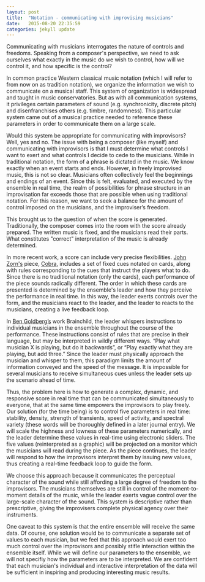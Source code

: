 ```yaml
---
layout: post
title:  "Notation - communicating with improvising musicians"
date:   2015-08-20 22:35:59
categories: jekyll update
---
```

Communicating with musicians interrogates the nature of controls and freedoms. Speaking from a composer's perspective, we need to ask ourselves what exactly in the music do we wish to control, how will we control it, and how specific is the control?

In common practice Western classical music notation (which I will refer to from now on as tradition notation), we organize the information we wish to communicate on a musical staff. This system of organization is widespread and taught in music conservatories. But as with all communication systems, it privileges certain parameters of sound (e.g. synchronicity, discrete pitch) and disenfranchises others (e.g. timbre, randomness). This particular system came out of a musical practice needed to reference these parameters in order to communicate them on a large scale.

Would this system be appropriate for communicating with improvisors? Well, yes and no. The issue with being a composer (like myself) and communicating with improvisors is that I must determine what controls I want to exert and what controls I decide to cede to the musicians. While in traditional notation, the form of a phrase is dictated in the music. We know exactly when an event starts and ends. However, in freely improvised music, this is not so clear. Musicians often collectively feel the beginnings and endings of an event. Since this is felt, evaluated, and executed by the ensemble in real time, the realm of possibilities for phrase structure in an improvisation far exceeds those that are possible when using traditional notation. For this reason, we want to seek a balance for the amount of control imposed on the musicians, and the improviser’s freedom.

This brought us to the question of when the score is generated. Traditionally, the composer comes into the room with the score already prepared. The written music is fixed, and the musicians read their parts. What constitutes "correct" interpretation of the music is already determined.

In more recent work, a score can include very precise flexibilities. [John Zorn's](https://en.wikipedia.org/wiki/John_Zorn) piece, [Cobra](https://www.youtube.com/watch?v=1m1pjR1AQbc), includes a set of fixed cues notated on cards, along with rules corresponding to the cues that instruct the players what to do. Since there is no traditional notation (only the cards), each performance of the piece sounds radically different. The order in which these cards are presented is determined by the ensemble's leader and how they perceive the performance in real time. In this way, the leader exerts controls over the form, and the musicians react to the leader, and the leader to reacts to the musicians, creating a live feedback loop.

In [Ben Goldberg’s](http://www.bengoldberg.net/) work Brainchild, the leader whispers instructions to individual musicians in the ensemble throughout the course of the performance. These instructions consist of rules that are precise in their language, but may be interpreted in wildly different ways. “Play what musician X is playing, but do it backwards”, or “Play exactly what they are playing, but add three.” Since the leader must physically approach the musician and whisper to them, this paradigm limits the amount of information conveyed and the speed of the message. It is impossible for several musicians to receive simultaneous cues unless the leader sets up the scenario ahead of time.

Thus, the problem here is how to generate a complex, dynamic, and responsive score in real time that can be communicated simultaneously to everyone, that at the same time empowers the improvisors to play freely. Our solution (for the time being) is to control five parameters in real time: stability, density, strength of transients, speed of activity, and spectral variety (these words will be thoroughly defined in a later journal entry). We will scale the highness and lowness of these parameters numerically, and the leader determine these values in real-time using electronic sliders. The five values (reinterpreted as a graphic) will be projected on a monitor which the musicians will read during the piece. As the piece continues, the leader will respond to how the improvisors interpret them by issuing new values, thus creating a real-time feedback loop to guide the form. 

We choose this approach because it communicates the perceptual character of the sound while still affording a large degree of freedom to the improvisors. The musicians themselves are still in control of the moment-to-moment details of the music, while the leader exerts vague control over the large-scale character of the sound. This system is descriptive rather than prescriptive, giving the improvisers complete physical agency over their instruments.

One caveat to this system is that the entire ensemble will receive the same data. Of course, one solution would be to communicate a separate set of values to each musician, but we feel that this approach would exert too much control over the improvisors and possibly stifle interaction within the ensemble itself. While we will define our parameters to the ensemble, we will not specifiy how the parameters are to be interpreted. We are confident that each musician's individual and interactive interpretation of the data will be sufficient in inspiring and producing interesting music results.
